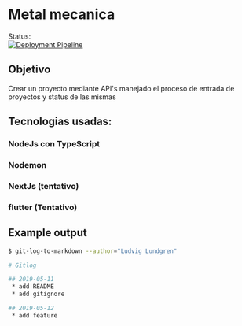 # Metal mecanica
Status:  
[![Deployment Pipeline](https://github.com/JavierSantoyo89/metalMecanica/actions/workflows/pipeline.yml/badge.svg?branch=master)](https://github.com/JavierSantoyo89/metalMecanica/actions/workflows/pipeline.yml)
## Objetivo
 Crear un proyecto mediante API's manejado el proceso de entrada de proyectos y status de las mismas
 
## Tecnologias usadas:
### NodeJs con TypeScript
### Nodemon
### NextJs (tentativo)
### flutter (Tentativo)


## Example output

```bash
$ git-log-to-markdown --author="Ludvig Lundgren"

# Gitlog

## 2019-05-11
 * add README
 * add gitignore

## 2019-05-12
 * add feature
```